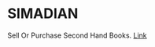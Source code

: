 # SIMADIAN
Sell Or Purchase Second Hand Books.
[Link](http://ec2-18-224-181-83.us-east-2.compute.amazonaws.com/users/)
